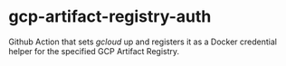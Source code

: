 # gcp-artifact-registry-auth
Github Action that sets *gcloud* up and registers it as a Docker credential helper for the specified GCP Artifact Registry.
